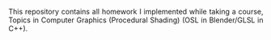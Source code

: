 <p align="justify">This repository contains all homework I implemented while taking a course, Topics in Computer Graphics (Procedural Shading) (OSL in Blender/GLSL in C++).</p>

<p align="justify"></p><p align="justify"></p>
